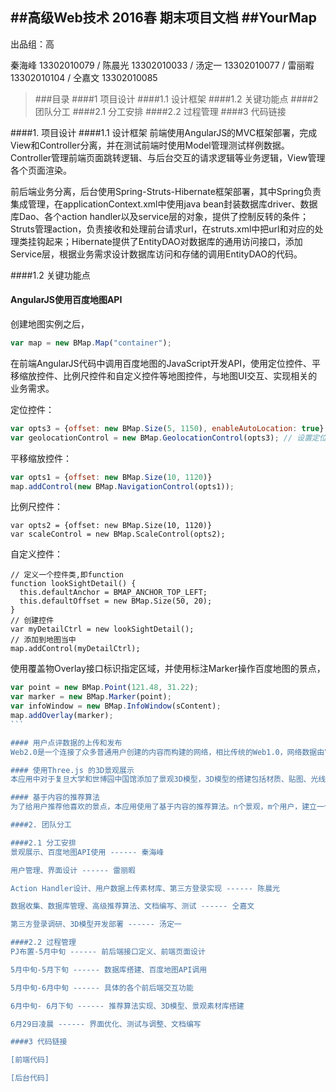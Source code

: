 ##高级Web技术  2016春  期末项目文档
##YourMap
---
出品组：高

秦海峰 13302010079 / 
陈晨光 13302010033 / 
汤定一 13302010077 / 
雷丽暇 13302010104 / 
仝嘉文 13302010085 

>###目录
>####1 项目设计
>####1.1 设计框架
>####1.2 关键功能点
>####2	团队分工
>####2.1 分工安排
>####2.2 过程管理
>####3	代码链接


####1. 项目设计
####1.1 设计框架
前端使用AngularJS的MVC框架部署，完成View和Controller分离，并在测试前端时使用Model管理测试样例数据。Controller管理前端页面跳转逻辑、与后台交互的请求逻辑等业务逻辑，View管理各个页面渲染。

前后端业务分离，后台使用Spring-Struts-Hibernate框架部署，其中Spring负责集成管理，在applicationContext.xml中使用java bean封装数据库driver、数据库Dao、各个action handler以及service层的对象，提供了控制反转的条件；Struts管理action，负责接收和处理前台请求url，在struts.xml中把url和对应的处理类挂钩起来；Hibernate提供了EntityDAO对数据库的通用访问接口，添加Service层，根据业务需求设计数据库访问和存储的调用EntityDAO的代码。

####1.2 关键功能点

#### AngularJS使用百度地图API
创建地图实例之后，
```JavaScript
var map = new BMap.Map("container");
```
在前端AngularJS代码中调用百度地图的JavaScript开发API，使用定位控件、平移缩放控件、比例尺控件和自定义控件等地图控件，与地图UI交互、实现相关的业务需求。

定位控件：
```JavaScript
var opts3 = {offset: new BMap.Size(5, 1150), enableAutoLocation: true} //定位控件位置
var geolocationControl = new BMap.GeolocationControl(opts3); // 设置定位控件 start
```
平移缩放控件：
```JavaScript
var opts1 = {offset: new BMap.Size(10, 1120)}
map.addControl(new BMap.NavigationControl(opts1));
```
比例尺控件：
```JavaScript:
var opts2 = {offset: new BMap.Size(10, 1120)}
var scaleControl = new BMap.ScaleControl(opts2);
```
自定义控件：
```JavaScript:
// 定义一个控件类,即function
function lookSightDetail() {
  this.defaultAnchor = BMAP_ANCHOR_TOP_LEFT;
  this.defaultOffset = new BMap.Size(50, 20);
}
// 创建控件
var myDetailCtrl = new lookSightDetail();
// 添加到地图当中
map.addControl(myDetailCtrl);
```
使用覆盖物Overlay接口标识指定区域，并使用标注Marker操作百度地图的景点，
````JavaScript
var point = new BMap.Point(121.48, 31.22);
var marker = new BMap.Marker(point);
var infoWindow = new BMap.InfoWindow(sContent);
map.addOverlay(marker);
```

#### 用户点评数据的上传和发布
Web2.0是一个连接了众多普通用户创建的内容而构建的网络，相比传统的Web1.0，网络数据由官方的机构作为服务端发布，普通用户作为客户端访问数据，Web2.0支持用户上传数据。本应用支持用户评价，对景点打分，上传图片、视频和模型等文件，前端界面收集用户发布的数据，使用AngularJS的$http对象发送给后台，根据请求url，查找action handler类，接收数据，并存储文件到云端服务器。

#### 使用Three.js 的3D景观展示
本应用中对于复旦大学和世博园中国馆添加了景观3D模型，3D模型的搭建包括材质、贴图、光线方面的处理。首先在maya中建模，然后用github上three.js项目中的exporter把maya中建好的中国馆模型导出成json文件，因为maya中的材质与three.js中的材质不通用，要在three.js中通过代码设置材质。在three.js中用THREE.JSONLoader导入JSON文件。中国馆的主体部分采用Phong材质可以体现金属的光泽，玻璃部分采用Lambert材质并设置为透明。光线采用平行光颜色白色。相机移动方式为Orbit，可以用左键控制镜头角度，右键控制相机位置，中键控制镜头远近。maya与three.js的三维空间不同，需要把从maya导入的模型沿y轴旋转-90度，沿x轴旋转90度。

#### 基于内容的推荐算法
为了给用户推荐他喜欢的景点，本应用使用了基于内容的推荐算法。n个景观，m个用户，建立一个景观-用户的n*m评分矩阵，其中每一个入口就是用户对该景点的“喜欢程度”，包括足迹、心愿单和收藏。如果用户对该景点添加了足迹，则在该入口加1，添加了心愿单和收藏的景点，则在该入口加2，不同类型的“喜欢程度”对应的具体分数值是我们组自己定的，可以修改。完成了每个入口的计算之后，该矩阵作为item-based的推荐基础，每个景观的特征向量为该评分矩阵中该景观的向量。对用户返回的推荐结果为，该用户没有足迹的景观中，与该用户已有足迹的景观最类似的前几个景观，返回结果最多不超过3个。景观之间的类似程度由景观特征向量的余弦夹角值表示。具体代码可以详见后端util包中的Recommend.java。

####2. 团队分工

####2.1 分工安排
景观展示、百度地图API使用 ------ 秦海峰

用户管理、界面设计 ------ 雷丽暇

Action Handler设计、用户数据上传素材库、第三方登录实现 ------ 陈晨光

数据收集、数据库管理、高级推荐算法、文档编写、测试 ------ 仝嘉文

第三方登录调研、3D模型开发部署 ------ 汤定一

####2.2 过程管理
PJ布置-5月中旬 ------ 前后端接口定义、前端页面设计

5月中旬-5月下旬 ------ 数据库搭建、百度地图API调用

5月中旬-6月中旬 ------ 具体的各个前后端交互功能

6月中旬- 6月下旬 ------ 推荐算法实现、3D模型、景观素材库搭建

6月29日凌晨 ------ 界面优化、测试与调整、文档编写

####3 代码链接

[前端代码]

[后台代码]

